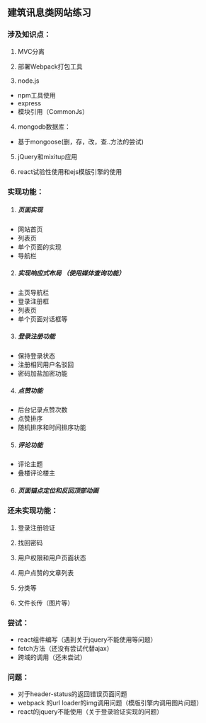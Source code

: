 ## 建筑讯息类网站练习

###  涉及知识点：
1. MVC分离

2. 部署Webpack打包工具
3. node.js
  * npm工具使用
  * express
  * 模块引用（CommonJs）
4. mongodb数据库：
  * 基于mongoose(删，存，改，查..方法的尝试)

5. jQuery和mixitup应用

6. react试验性使用和ejs模版引擎的使用

### 实现功能：
1. ##### 页面实现
  * 网站首页
  * 列表页
  * 单个页面的实现
  * 导航栏

2. ##### 实现响应式布局  （使用媒体查询功能）
  * 主页导航栏
  * 登录注册框
  * 列表页
  * 单个页面对话框等

3. ##### 登录注册功能
  * 保持登录状态
  * 注册相同用户名驳回
  * 密码加盐加密功能

4. ##### 点赞功能
  * 后台记录点赞次数
  * 点赞排序
  * 随机排序和时间排序功能

5. ##### 评论功能
  * 评论主题
  * 叠楼评论楼主

6. ##### 页面锚点定位和反回顶部动画

### 还未实现功能：
1. 登录注册验证

2.  找回密码

3. 用户权限和用户页面状态

4. 用户点赞的文章列表

5. 分类等

6. 文件长传（图片等）

### 尝试：

* react组件编写（遇到关于jquery不能使用等问题）
* fetch方法（还没有尝试代替ajax）
* 跨域的调用（还未尝试）

### 问题：
* 对于header-status的返回错误页面问题
* webpack 的url loader的img调用问题（模版引擎内调用图片问题）
* react的jquery不能使用（关于登录验证实现的问题）
